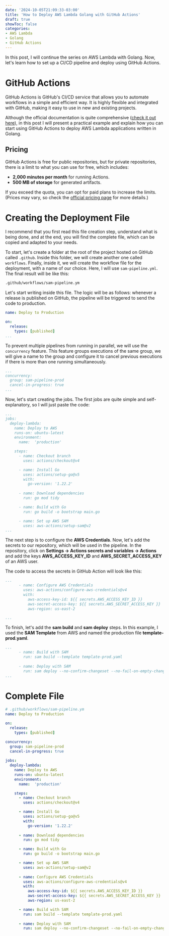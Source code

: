 ```yaml
---
date: '2024-10-05T21:09:33-03:00'
title: 'How to Deploy AWS Lambda Golang with GitHub Actions'
draft: true
showToc: false
categories:
- AWS Lambda
- Golang
- GitHub Actions
---
```


In this post, I will continue the series on AWS Lambda with Golang. Now, let's learn how to set up a CI/CD pipeline and deploy using GitHub Actions.

# GitHub Actions

GitHub Actions is GitHub's CI/CD service that allows you to automate workflows in a simple and efficient way. It is highly flexible and integrated with GitHub, making it easy to use in new and existing projects.

Although the official documentation is quite comprehensive ([check it out here](https://docs.github.com/en/actions)), in this post I will present a practical example and explain how you can start using GitHub Actions to deploy AWS Lambda applications written in Golang.

## Pricing

GitHub Actions is free for public repositories, but for private repositories, there is a limit to what you can use for free, which includes:

- **2,000 minutes per month** for running Actions.
- **500 MB of storage** for generated artifacts.

If you exceed the quota, you can opt for paid plans to increase the limits. (Prices may vary, so check the [official pricing page](https://github.com/features/actions#pricing) for more details.)

# Creating the Deployment File

I recommend that you first read this file creation step, understand what is being done, and at the end, you will find the complete file, which can be copied and adapted to your needs.

To start, let's create a folder at the root of the project hosted on GitHub called `.github`. Inside this folder, we will create another one called `workflows`. Finally, inside it, we will create the workflow file for the deployment, with a name of our choice. Here, I will use `sam-pipeline.yml`. The final result will be like this:

```bash
.github/workflows/sam-pipeline.ym
```

Let's start writing inside this file. The logic will be as follows: whenever a release is published on GitHub, the pipeline will be triggered to send the code to production.

```yaml
name: Deploy to Production

on:
  release:
    types: [published]
...
```

To prevent multiple pipelines from running in parallel, we will use the `concurrency` feature. This feature groups executions of the same group, we will give a name to the group and configure it to cancel previous executions if there is more than one running simultaneously.

```yaml
...
concurrency:
  group: sam-pipeline-prod
  cancel-in-progress: true
...
```

Now, let's start creating the jobs. The first jobs are quite simple and self-explanatory, so I will just paste the code:

```yaml
...
jobs:
  deploy-lambda:
    name: Deploy to AWS
    runs-on: ubuntu-latest
    environment:
      name:  'production'

    steps:
      - name: Checkout branch
        uses: actions/checkout@v4

      - name: Install Go
        uses: actions/setup-go@v5
        with:
          go-version: '1.22.2'
      
      - name: Download dependencies
        run: go mod tidy

      - name: Build with Go
        run: go build -o bootstrap main.go

      - name: Set up AWS SAM
        uses: aws-actions/setup-sam@v2
...
```

The next step is to configure the **AWS Credentials**. Now, let's add the secrets to our repository, which will be used in the pipeline. In the repository, click on **Settings → Actions secrets and variables → Actions** and add the keys **AWS_ACCESS_KEY_ID** and **AWS_SECRET_ACCESS_KEY** of an AWS user.

The code to access the secrets in GitHub Action will look like this:

```yaml
...
      - name: Configure AWS Credentials
        uses: aws-actions/configure-aws-credentials@v4
        with:
          aws-access-key-id: ${{ secrets.AWS_ACCESS_KEY_ID }}
          aws-secret-access-key: ${{ secrets.AWS_SECRET_ACCESS_KEY }}
          aws-region: us-east-2

...
```

To finish, let's add the **sam build** and **sam deploy** steps. In this example, I used the **SAM Template** from AWS and named the production file **template-prod.yaml**.

```yaml
...
      - name: Build with SAM
        run: sam build --template template-prod.yaml
      
      - name: Deploy with SAM
        run: sam deploy --no-confirm-changeset --no-fail-on-empty-changeset
...
```

# Complete File

```yaml
# .github/workflows/sam-pipeline.ym
name: Deploy to Production

on:
  release:
    types: [published]

concurrency:
  group: sam-pipeline-prod
  cancel-in-progress: true
  
jobs:
  deploy-lambda:
    name: Deploy to AWS
    runs-on: ubuntu-latest
    environment:
      name:  'production'

    steps:
      - name: Checkout branch
        uses: actions/checkout@v4

      - name: Install Go
        uses: actions/setup-go@v5
        with:
          go-version: '1.22.2'
      
      - name: Download dependencies
        run: go mod tidy

      - name: Build with Go
        run: go build -o bootstrap main.go

      - name: Set up AWS SAM
        uses: aws-actions/setup-sam@v2
      
      - name: Configure AWS Credentials
        uses: aws-actions/configure-aws-credentials@v4
        with:
          aws-access-key-id: ${{ secrets.AWS_ACCESS_KEY_ID }}
          aws-secret-access-key: ${{ secrets.AWS_SECRET_ACCESS_KEY }}
          aws-region: us-east-2

      - name: Build with SAM
        run: sam build --template template-prod.yaml
      
      - name: Deploy with SAM
        run: sam deploy --no-confirm-changeset --no-fail-on-empty-changeset
````
